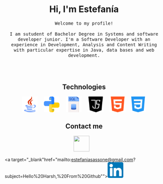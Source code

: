 <h1 align="center"> Hi, I'm Estefanía</h1>

<p align="center">
  <samp>
Welcome to my profile!<br/>
<br/>
I am sutudent of Bachelor Degree in Systems and software developer junior. I'm a Software Developer with an experience in Development, Analysis and Content Writing with particular
expertise in Java, data bases and web development.
  </samp><br><br>
<br><br>
  
  <h2 align="center">Technologies</h2>
<p align="center">
   <img src="Images/java.png" width="50" height="50" /> &nbsp; &nbsp;
   <img src="Images/piton.png" width="50" height="50" /> &nbsp; &nbsp;
   <img src="Images/sql.png" width="50" height="50" /> &nbsp; &nbsp;
   <img src="Images/java-script.png" width="50" height="50" /> &nbsp; &nbsp;
   <img src="Images/html-5.png" width="50" height="50" />&nbsp; &nbsp;
   <img src="Images/css-3.png" width="50" height="50" />
</p>

<h2 align="center"> Contact me </h2>
<p align="center">
  <a target="_blank"href="https:linkedin.com/in/maria-estefania-sassone"><img src="Images/gmail(1).png" width="50" height="50" /></a>&nbsp;&nbsp;&nbsp;&nbsp;
  
  <a target="_blank"href="mailto:estefaniasassone@gmail.com?subject=Hello%20Harsh,%20From%20Github""><img src="Images/linkedin.png" width="50" height="50" /></a>&nbsp;&nbsp;&nbsp;&nbsp;

</p>
